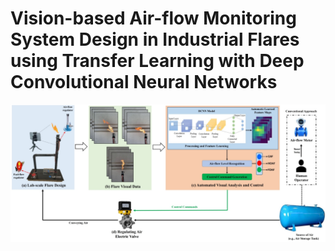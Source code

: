 # Vision-based Air-flow Monitoring System Design in Industrial Flares using Transfer Learning with Deep Convolutional Neural Networks

![fig1](https://github.com/Chaochao-Lin/air_flow_monitoring_system/blob/main/imgs/fig1.png)
